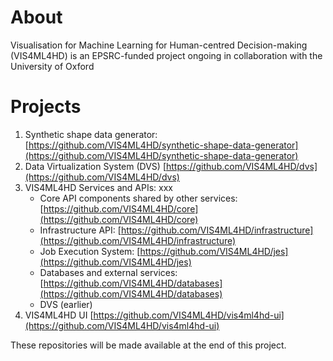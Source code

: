 # About
Visualisation for Machine Learning for Human-centred Decision-making (VIS4ML4HD) is an EPSRC-funded project ongoing in collaboration with the University of Oxford 

# Projects

1. Synthetic shape data generator: [https://github.com/VIS4ML4HD/synthetic-shape-data-generator](https://github.com/VIS4ML4HD/synthetic-shape-data-generator)
2. Data Virtualization System (DVS) [https://github.com/VIS4ML4HD/dvs](https://github.com/VIS4ML4HD/dvs)
3. VIS4ML4HD Services and APIs: xxx
   - Core API components shared by other services: [https://github.com/VIS4ML4HD/core](https://github.com/VIS4ML4HD/core)
   - Infrastructure API: [https://github.com/VIS4ML4HD/infrastructure](https://github.com/VIS4ML4HD/infrastructure)
   - Job Execution System: [https://github.com/VIS4ML4HD/jes](https://github.com/VIS4ML4HD/jes)
   - Databases and external services: [https://github.com/VIS4ML4HD/databases](https://github.com/VIS4ML4HD/databases)
   - DVS (earlier)
4. VIS4ML4HD UI [https://github.com/VIS4ML4HD/vis4ml4hd-ui](https://github.com/VIS4ML4HD/vis4ml4hd-ui)

These repositories will be made available at the end of this project. 
